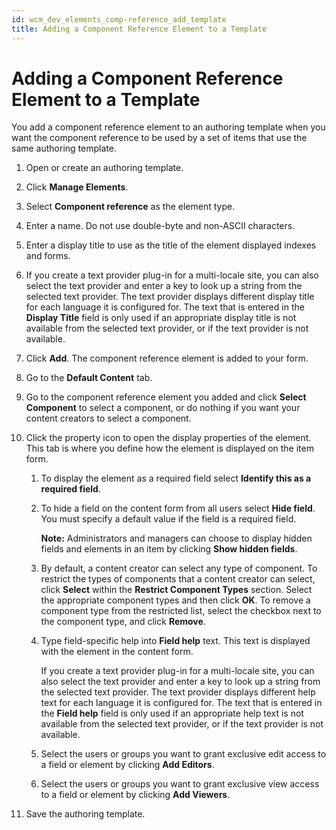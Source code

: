 ```yaml
---
id: wcm_dev_elements_comp-reference_add_template
title: Adding a Component Reference Element to a Template
---
```


# Adding a Component Reference Element to a Template

You add a component reference element to an authoring template when you want the component reference to be used by a set of items that use the same authoring template.

1.  Open or create an authoring template.

2.  Click **Manage Elements**.

3.  Select **Component reference** as the element type.

4.  Enter a name. Do not use double-byte and non-ASCII characters.

5.  Enter a display title to use as the title of the element displayed indexes and forms.

6.  If you create a text provider plug-in for a multi-locale site, you can also select the text provider and enter a key to look up a string from the selected text provider. The text provider displays different display title for each language it is configured for. The text that is entered in the **Display Title** field is only used if an appropriate display title is not available from the selected text provider, or if the text provider is not available.

7.  Click **Add**. The component reference element is added to your form.

8.  Go to the **Default Content** tab.

9.  Go to the component reference element you added and click **Select Component** to select a component, or do nothing if you want your content creators to select a component.

10. Click the property icon to open the display properties of the element. This tab is where you define how the element is displayed on the item form.

    1.  To display the element as a required field select **Identify this as a required field**.

    2.  To hide a field on the content form from all users select **Hide field**. You must specify a default value if the field is a required field.

        **Note:** Administrators and managers can choose to display hidden fields and elements in an item by clicking **Show hidden fields**.

    3.  By default, a content creator can select any type of component. To restrict the types of components that a content creator can select, click **Select** within the **Restrict Component Types** section. Select the appropriate component types and then click **OK**. To remove a component type from the restricted list, select the checkbox next to the component type, and click **Remove**.

    4.  Type field-specific help into **Field help** text. This text is displayed with the element in the content form.

        If you create a text provider plug-in for a multi-locale site, you can also select the text provider and enter a key to look up a string from the selected text provider. The text provider displays different help text for each language it is configured for. The text that is entered in the **Field help** field is only used if an appropriate help text is not available from the selected text provider, or if the text provider is not available.

    5.  Select the users or groups you want to grant exclusive edit access to a field or element by clicking **Add Editors**.

    6.  Select the users or groups you want to grant exclusive view access to a field or element by clicking **Add Viewers**.

11. Save the authoring template.


